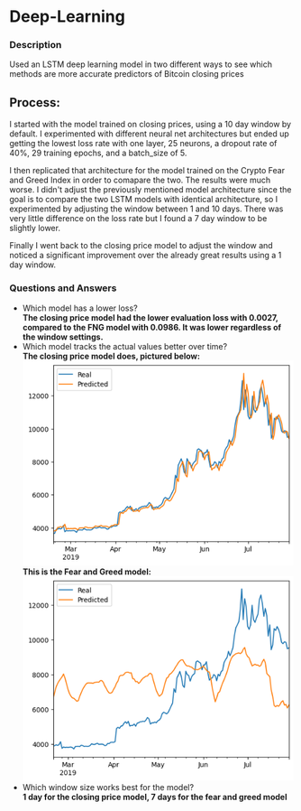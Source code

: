 # Deep-Learning

### Description
Used an LSTM deep learning model in two different ways to see which methods are more accurate predictors of Bitcoin closing prices

## Process:
I started with the model trained on closing prices, using a 10 day window by default. I experimented with different neural net architectures but ended up getting the lowest loss rate with one layer, 25 neurons, a dropout rate of 40%, 29 training epochs, and a batch_size of 5.

I then replicated that architecture for the model trained on the Crypto Fear and Greed Index in order to comapare the two. The results were much worse. I didn't adjust the previously mentioned model architecture since the goal is to compare the two LSTM models with identical architecture, so I experimented by adjusting the window between 1 and 10 days. There was very little difference on the loss rate but I found a 7 day window to be slightly lower.

Finally I went back to the closing price model to adjust the window and noticed a significant improvement over the already great results using a 1 day window.

### Questions and Answers
* Which model has a lower loss?  
**The closing price model had the lower evaluation loss with 0.0027, compared to the FNG model with 0.0986. It was lower regardless of the window settings.**  
* Which model tracks the actual values better over time?  
**The closing price model does, pictured below:**  
![Closing Price LSTM 1 day window 1 layer 25 neurons](Resources/loss_0.0028_window_1.png)  
**This is the Fear and Greed model:**  
![Fear and Greed LSTM 7 day window 1 layer 25 neurons](Resources/loss_0.098.png)  
* Which window size works best for the model?  
**1 day for the closing price model, 7 days for the fear and greed model**